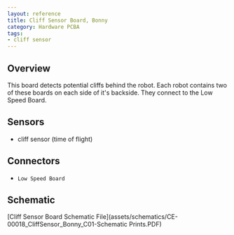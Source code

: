 ```yaml
---
layout: reference
title: Cliff Sensor Board, Bonny
category: Hardware PCBA
tags:
- cliff sensor
---
```


## Overview
This board detects potential cliffs behind the robot. Each robot contains two of these boards on each side of it's backside. They connect to the Low Speed Board.

## Sensors
- cliff sensor (time of flight)

## Connectors
- ``Low Speed Board``

## Schematic
[Cliff Sensor Board Schematic File](assets/schematics/CE-00018_CliffSensor_Bonny_C01-Schematic Prints.PDF)

